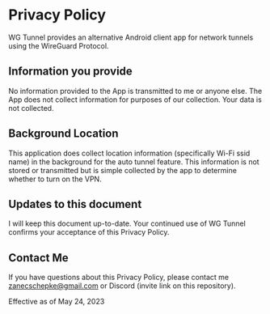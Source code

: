 # Privacy Policy

WG Tunnel provides an alternative Android client app for network tunnels using the WireGuard Protocol.

Information you provide
-----------------------

No information provided to the App is transmitted to me or anyone else.
The App does not collect information for purposes of our collection. Your
data is not collected.

Background Location
------------------------

This application does collect location information (specifically Wi-Fi ssid name) in the background
for the auto tunnel feature. This information is not stored or transmitted but is simple collected
by the app to determine whether to turn on the VPN.

Updates to this document
------------------------

I will keep this document up-to-date. Your continued use of WG Tunnel confirms
your acceptance of this Privacy Policy.

Contact Me
----------

If you have questions about this Privacy Policy, please contact me
zanecschepke@gmail.com or Discord (invite link on this repository).


Effective as of May 24, 2023